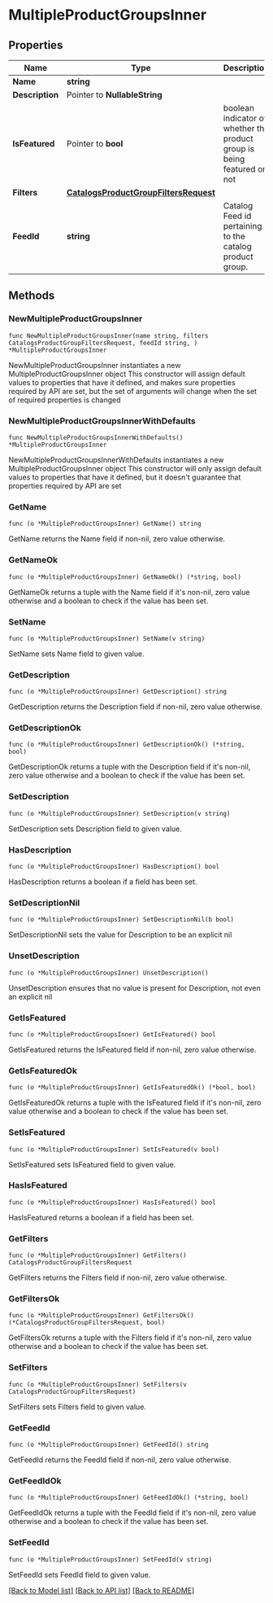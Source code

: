 # MultipleProductGroupsInner

## Properties

Name | Type | Description | Notes
------------ | ------------- | ------------- | -------------
**Name** | **string** |  | 
**Description** | Pointer to **NullableString** |  | [optional] 
**IsFeatured** | Pointer to **bool** | boolean indicator of whether the product group is being featured or not | [optional] [default to false]
**Filters** | [**CatalogsProductGroupFiltersRequest**](CatalogsProductGroupFiltersRequest.md) |  | 
**FeedId** | **string** | Catalog Feed id pertaining to the catalog product group. | 

## Methods

### NewMultipleProductGroupsInner

`func NewMultipleProductGroupsInner(name string, filters CatalogsProductGroupFiltersRequest, feedId string, ) *MultipleProductGroupsInner`

NewMultipleProductGroupsInner instantiates a new MultipleProductGroupsInner object
This constructor will assign default values to properties that have it defined,
and makes sure properties required by API are set, but the set of arguments
will change when the set of required properties is changed

### NewMultipleProductGroupsInnerWithDefaults

`func NewMultipleProductGroupsInnerWithDefaults() *MultipleProductGroupsInner`

NewMultipleProductGroupsInnerWithDefaults instantiates a new MultipleProductGroupsInner object
This constructor will only assign default values to properties that have it defined,
but it doesn't guarantee that properties required by API are set

### GetName

`func (o *MultipleProductGroupsInner) GetName() string`

GetName returns the Name field if non-nil, zero value otherwise.

### GetNameOk

`func (o *MultipleProductGroupsInner) GetNameOk() (*string, bool)`

GetNameOk returns a tuple with the Name field if it's non-nil, zero value otherwise
and a boolean to check if the value has been set.

### SetName

`func (o *MultipleProductGroupsInner) SetName(v string)`

SetName sets Name field to given value.


### GetDescription

`func (o *MultipleProductGroupsInner) GetDescription() string`

GetDescription returns the Description field if non-nil, zero value otherwise.

### GetDescriptionOk

`func (o *MultipleProductGroupsInner) GetDescriptionOk() (*string, bool)`

GetDescriptionOk returns a tuple with the Description field if it's non-nil, zero value otherwise
and a boolean to check if the value has been set.

### SetDescription

`func (o *MultipleProductGroupsInner) SetDescription(v string)`

SetDescription sets Description field to given value.

### HasDescription

`func (o *MultipleProductGroupsInner) HasDescription() bool`

HasDescription returns a boolean if a field has been set.

### SetDescriptionNil

`func (o *MultipleProductGroupsInner) SetDescriptionNil(b bool)`

 SetDescriptionNil sets the value for Description to be an explicit nil

### UnsetDescription
`func (o *MultipleProductGroupsInner) UnsetDescription()`

UnsetDescription ensures that no value is present for Description, not even an explicit nil
### GetIsFeatured

`func (o *MultipleProductGroupsInner) GetIsFeatured() bool`

GetIsFeatured returns the IsFeatured field if non-nil, zero value otherwise.

### GetIsFeaturedOk

`func (o *MultipleProductGroupsInner) GetIsFeaturedOk() (*bool, bool)`

GetIsFeaturedOk returns a tuple with the IsFeatured field if it's non-nil, zero value otherwise
and a boolean to check if the value has been set.

### SetIsFeatured

`func (o *MultipleProductGroupsInner) SetIsFeatured(v bool)`

SetIsFeatured sets IsFeatured field to given value.

### HasIsFeatured

`func (o *MultipleProductGroupsInner) HasIsFeatured() bool`

HasIsFeatured returns a boolean if a field has been set.

### GetFilters

`func (o *MultipleProductGroupsInner) GetFilters() CatalogsProductGroupFiltersRequest`

GetFilters returns the Filters field if non-nil, zero value otherwise.

### GetFiltersOk

`func (o *MultipleProductGroupsInner) GetFiltersOk() (*CatalogsProductGroupFiltersRequest, bool)`

GetFiltersOk returns a tuple with the Filters field if it's non-nil, zero value otherwise
and a boolean to check if the value has been set.

### SetFilters

`func (o *MultipleProductGroupsInner) SetFilters(v CatalogsProductGroupFiltersRequest)`

SetFilters sets Filters field to given value.


### GetFeedId

`func (o *MultipleProductGroupsInner) GetFeedId() string`

GetFeedId returns the FeedId field if non-nil, zero value otherwise.

### GetFeedIdOk

`func (o *MultipleProductGroupsInner) GetFeedIdOk() (*string, bool)`

GetFeedIdOk returns a tuple with the FeedId field if it's non-nil, zero value otherwise
and a boolean to check if the value has been set.

### SetFeedId

`func (o *MultipleProductGroupsInner) SetFeedId(v string)`

SetFeedId sets FeedId field to given value.



[[Back to Model list]](../README.md#documentation-for-models) [[Back to API list]](../README.md#documentation-for-api-endpoints) [[Back to README]](../README.md)


